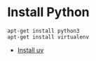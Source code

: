 # Install Python

```
apt-get install python3
apt-get install virtualenv
```

* [Install uv](https://docs.astral.sh/uv/getting-started/installation/)


